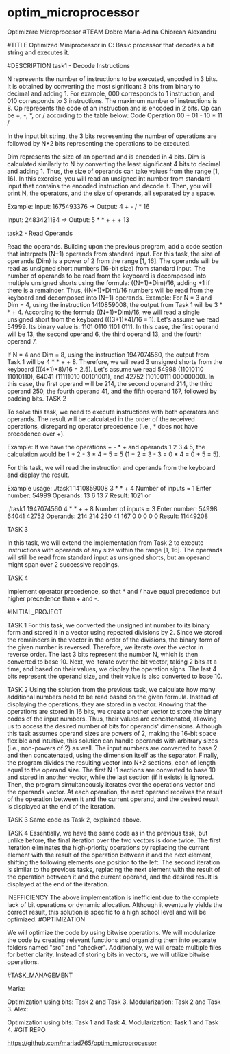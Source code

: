 # optim_microprocessor
Optimizare Microprocesor
#TEAM
Dobre Maria-Adina
Chiorean Alexandru

#TITLE
Optimized Miniprocessor in C: Basic processor that decodes a bit string and executes it.

#DESCRIPTION
task1 - Decode Instructions

N represents the number of instructions to be executed, encoded in 3 bits. It is obtained by converting the most significant 3 bits from binary to decimal and adding 1. For example, 000 corresponds to 1 instruction, and 010 corresponds to 3 instructions. The maximum number of instructions is 8.
Op represents the code of an instruction and is encoded in 2 bits. Op can be +, -, *, or / according to the table below:
Code Operation
00 +
01 -
10 *
11 /

In the input bit string, the 3 bits representing the number of operations are followed by N*2 bits representing the operations to be executed.

Dim represents the size of an operand and is encoded in 4 bits. Dim is calculated similarly to N by converting the least significant 4 bits to decimal and adding 1. Thus, the size of operands can take values from the range [1, 16].
In this exercise, you will read an unsigned int number from standard input that contains the encoded instruction and decode it. Then, you will print N, the operators, and the size of operands, all separated by a space.

Example:
Input: 1675493376 → Output: 4 + - / * 16

Input: 2483421184 → Output: 5 * * + + + 13

task2 - Read Operands

Read the operands. Building upon the previous program, add a code section that interprets (N+1) operands from standard input. For this task, the size of operands (Dim) is a power of 2 from the range [1, 16]. The operands will be read as unsigned short numbers (16-bit size) from standard input. The number of operands to be read from the keyboard is decomposed into multiple unsigned shorts using the formula: ((N+1)*Dim)/16, adding +1 if there is a remainder. Thus, ((N+1)*Dim)/16 numbers will be read from the keyboard and decomposed into (N+1) operands.
Example:
For N = 3 and Dim = 4, using the instruction 1410859008, the output from Task 1 will be 3 * * + 4. According to the formula ((N+1)*Dim)/16, we will read a single unsigned short from the keyboard (((3+1)*4)/16 = 1). Let's assume we read 54999. Its binary value is: 1101 0110 1101 0111. In this case, the first operand will be 13, the second operand 6, the third operand 13, and the fourth operand 7.

If N = 4 and Dim = 8, using the instruction 1947074560, the output from Task 1 will be 4 * * + + 8. Therefore, we will read 3 unsigned shorts from the keyboard (((4+1)*8)/16 = 2.5). Let's assume we read 54998 (11010110 11010110), 64041 (11111010 00101001), and 42752 (10100111 00000000). In this case, the first operand will be 214, the second operand 214, the third operand 250, the fourth operand 41, and the fifth operand 167, followed by padding bits.
TASK 2

To solve this task, we need to execute instructions with both operators and operands. The result will be calculated in the order of the received operations, disregarding operator precedence (i.e., * does not have precedence over +).

Example:
If we have the operations + - * + and operands 1 2 3 4 5, the calculation would be 1 + 2 - 3 * 4 + 5 = 5 (1 + 2 = 3 - 3 = 0 * 4 = 0 + 5 = 5).

For this task, we will read the instruction and operands from the keyboard and display the result.

Example usage:
./task1
1410859008
3 * * + 4
Number of inputs = 1
Enter number: 54999
Operands: 13 6 13 7
Result: 1021
or

./task1
1947074560
4 * * + + 8
Number of inputs = 3
Enter number: 54998
64041
42752
Operands: 214 214 250 41 167 0 0 0 0 0
Result: 11449208

TASK 3

In this task, we will extend the implementation from Task 2 to execute instructions with operands of any size within the range [1, 16]. The operands will still be read from standard input as unsigned shorts, but an operand might span over 2 successive readings.

TASK 4

Implement operator precedence, so that * and / have equal precedence but higher precedence than + and -.

#INITIAL_PROJECT

TASK 1
For this task, we converted the unsigned int number to its binary form and stored it in a vector using repeated divisions by 2. Since we stored the remainders in the vector in the order of the divisions, the binary form of the given number is reversed. Therefore, we iterate over the vector in reverse order. The last 3 bits represent the number N, which is then converted to base 10. Next, we iterate over the bit vector, taking 2 bits at a time, and based on their values, we display the operation signs. The last 4 bits represent the operand size, and their value is also converted to base 10.

TASK 2
Using the solution from the previous task, we calculate how many additional numbers need to be read based on the given formula. Instead of displaying the operations, they are stored in a vector. Knowing that the operations are stored in 16 bits, we create another vector to store the binary codes of the input numbers. Thus, their values are concatenated, allowing us to access the desired number of bits for operands' dimensions. Although this task assumes operand sizes are powers of 2, making the 16-bit space flexible and intuitive, this solution can handle operands with arbitrary sizes (i.e., non-powers of 2) as well. The input numbers are converted to base 2 and then concatenated, using the dimension itself as the separator. Finally, the program divides the resulting vector into N+2 sections, each of length equal to the operand size. The first N+1 sections are converted to base 10 and stored in another vector, while the last section (if it exists) is ignored. Then, the program simultaneously iterates over the operations vector and the operands vector. At each operation, the next operand receives the result of the operation between it and the current operand, and the desired result is displayed at the end of the iteration.

TASK 3
Same code as Task 2, explained above.

TASK 4
Essentially, we have the same code as in the previous task, but unlike before, the final iteration over the two vectors is done twice. The first iteration eliminates the high-priority operations by replacing the current element with the result of the operation between it and the next element, shifting the following elements one position to the left. The second iteration is similar to the previous tasks, replacing the next element with the result of the operation between it and the current operand, and the desired result is displayed at the end of the iteration.

INEFFICIENCY
The above implementation is inefficient due to the complete lack of bit operations or dynamic allocation. Although it eventually yields the correct result, this solution is specific to a high school level and will be optimized.
#OPTIMIZATION

We will optimize the code by using bitwise operations. We will modularize the code by creating relevant functions and organizing them into separate folders named "src" and "checker". Additionally, we will create multiple files for better clarity. Instead of storing bits in vectors, we will utilize bitwise operations.

#TASK_MANAGEMENT

Maria:

Optimization using bits: Task 2 and Task 3.
Modularization: Task 2 and Task 3.
Alex:

Optimization using bits: Task 1 and Task 4.
Modularization: Task 1 and Task 4.
#GIT REPO

https://github.com/mariad765/optim_microprocessor
